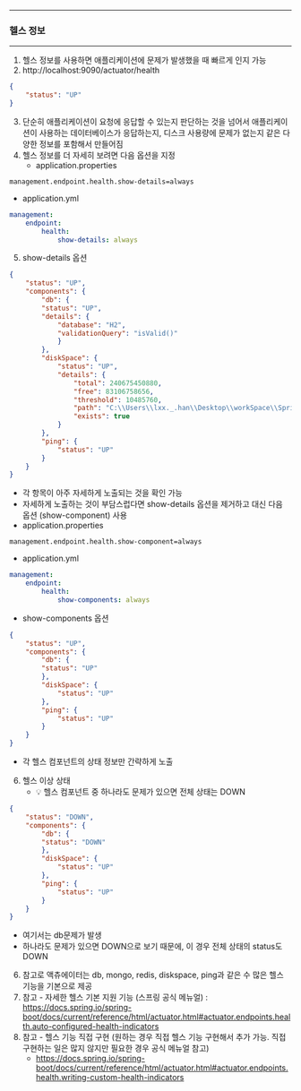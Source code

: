 -----
### 헬스 정보
-----
1. 헬스 정보를 사용하면 애플리케이션에 문제가 발생했을 때 빠르게 인지 가능
2. http://localhost:9090/actuator/health
```json
{
    "status": "UP"
}
```

3. 단순히 애플리케이션이 요청에 응답할 수 있는지 판단하는 것을 넘어서 애플리케이션이 사용하는 데이터베이스가 응답하는지, 디스크 사용량에 문제가 없는지 같은 다양한 정보를 포함해서 만들어짐
4. 헬스 정보를 더 자세히 보려면 다음 옵션을 지정
   - application.properties
```properties
management.endpoint.health.show-details=always
```
   - application.yml
```yml
management:
    endpoint:
        health:
            show-details: always
```

5. show-details 옵션
```json
{
    "status": "UP",
    "components": {
        "db": {
        "status": "UP",
        "details": {
            "database": "H2",
            "validationQuery": "isValid()"
            }
        },
        "diskSpace": {
            "status": "UP",
            "details": {
                "total": 240675450880,
                "free": 83106758656,
                "threshold": 10485760,
                "path": "C:\\Users\\lxx._.han\\Desktop\\workSpace\\Spring Boot\\actuator\\.",
                "exists": true
            }
        },
        "ping": {
            "status": "UP"
        }
    }
}
```
   - 각 항목이 아주 자세하게 노출되는 것을 확인 가능
   - 자세하게 노출하는 것이 부담스럽다면 show-details 옵션을 제거하고 대신 다음 옵션 (show-component) 사용
   - application.properties
```properties
management.endpoint.health.show-component=always
```
   - application.yml
```yml
management:
    endpoint:
        health:
            show-components: always
```
   - show-components 옵션
```json
{
    "status": "UP",
    "components": {
        "db": {
        "status": "UP"
        },
        "diskSpace": {
            "status": "UP"
        },
        "ping": {
            "status": "UP"
        }
    }
}
```

  - 각 헬스 컴포넌트의 상태 정보만 간략하게 노출

6. 헬스 이상 상태
   - 💡 헬스 컴포넌트 중 하나라도 문제가 있으면 전체 상태는 DOWN
```json
{
    "status": "DOWN",
    "components": {
        "db": {
        "status": "DOWN"
        },
        "diskSpace": {
            "status": "UP"
        },
        "ping": {
            "status": "UP"
        }
    }
}
```

  - 여기서는 db문제가 발생
  - 하나라도 문제가 있으면 DOWN으로 보기 때문에, 이 경우 전체 상태의 status도 DOWN

6. 참고로 액츄에이터는 db, mongo, redis, diskspace, ping과 같은 수 많은 헬스 기능을 기본으로 제공
7. 참고 - 자세한 헬스 기본 지원 기능 (스프링 공식 메뉴얼) : https://docs.spring.io/spring-boot/docs/current/reference/html/actuator.html#actuator.endpoints.health.auto-configured-health-indicators
8. 참고 - 헬스 기능 직접 구현 (원하는 경우 직접 헬스 기능 구현해서 추가 가능. 직접 구현하는 일은 많지 않지만 필요한 경우 공식 메뉴얼 참고)
   + https://docs.spring.io/spring-boot/docs/current/reference/html/actuator.html#actuator.endpoints.health.writing-custom-health-indicators
